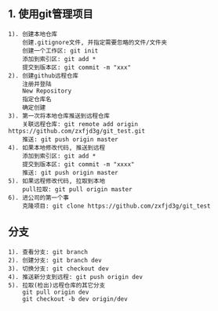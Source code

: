 ## 1. 使用git管理项目
    1). 创建本地仓库
        创建.gitignore文件, 并指定需要忽略的文件/文件夹
        创建一个工作区: git init
        添加到索引区: git add *
        提交到版本区: git commit -m "xxx"
    2). 创建github远程仓库
        注册并登陆
        New Repository
        指定仓库名
        确定创建
    3). 第一次将本地仓库推送到远程仓库
        关联远程仓库: git remote add origin https://github.com/zxfjd3g/git_test.git
        推送: git push origin master
    4). 如果本地修改代码, 推送到远程
        添加到索引区: git add *
        提交到版本区: git commit -m "xxxx"
        推送: git push origin master
    5). 如果远程修改代码, 拉取到本地
        pull拉取: git pull origin master
    6). 进公司的第一个事
        克隆项目: git clone https://github.com/zxfjd3g/git_test
        
## 分支
    1). 查看分支: git branch
    2). 创建分支: git branch dev
    3). 切换分支: git checkout dev
    4). 推送新分支到远程: git push origin dev
    5). 拉取(检出)远程仓库的其它分支
        git pull origin dev
        git checkout -b dev origin/dev